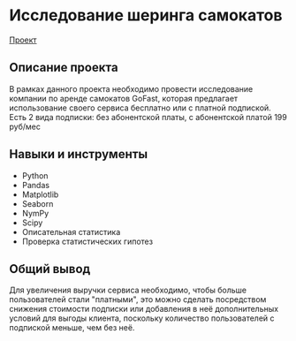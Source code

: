 # Исследование шеринга самокатов

[Проект](https://github.com/yaricon/Portfolio/blob/main/09%20Шеринг%20самокатов/Анализ%20сервиса%20аренды%20самокатов.ipynb)

## Описание проекта

В рамках данного проекта необходимо провести исследование компании по аренде самокатов GoFast, которая предлагает использование своего сервиса бесплатно или с платной подпиской. Есть 2 вида подписки: без абонентской платы, с абонентской платой 199 руб/мес

## Навыки и инструменты

- Python
- Pandas
- Matplotlib
- Seaborn
- NymPy
- Scipy
- Описательная статистика
- Проверка статистических гипотез


## Общий вывод

Для увеличения выручки сервиса необходимо, чтобы больше пользователей стали "платными", это можно сделать посредством снижения стоимости подписки или добавления в неё дополнительных условий для выгоды клиента, поскольку количество пользователей с подпиской меньше, чем без неё.
